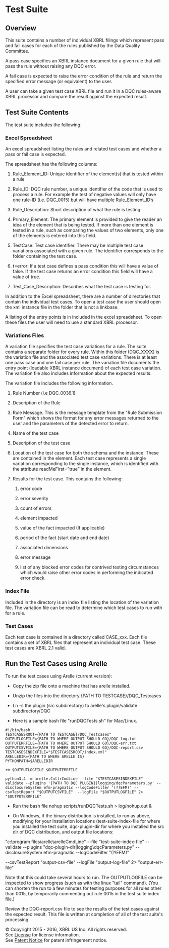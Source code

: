 # Test Suite

## Overview

This suite contains a number of individual XBRL filings which represent pass and fail cases for each of the rules published by the Data Quality Committee.

A pass case specifies an XBRL instance document for a given rule that will pass the rule without raising any DQC error.

A fail case is expected to raise the error condition of the  rule and return the specified error message (or equivalent) to the user.

A user can take a given test case XBRL file and run it in a DQC rules-aware XBRL processor and compare the result against the expected result.

## Test Suite Contents

The test suite includes the following:

### Excel Spreadsheet

An excel spreadsheet listing the rules and related test cases and whether a pass or fail case is expected. 

The spreadsheet has the following columns:

1. Rule_Element_ID:  Unique identifier of the element(s) that is tested within a rule

2. Rule_ID:  DQC rule number, a unique identifier of the code that is used to process a rule.  For example the test of negative values will only have one rule-ID (i.e. DQC_0015) but will have multiple Rule_Element_ID’s

3. Rule_Description: Short description of what the rule is testing

4. Primary_Element: The primary element is provided to give the reader an idea of the element that is being tested.  If more than one element is tested in a rule, such as comparing the values of two elements, only one of the elements is entered into this field.

5. TestCase: Test case identifier.  There may be multiple test case variations associated with a given rule. The identifier corresponds to the folder containing the test case.

6. t=error: If a test case defines a pass condition this will have a value of false.  If the test case returns an error condition this field will have a value of true.  

7. Test_Case_Description: Describes what the test case is testing for.

In addition to the Excel spreadsheet, there are a number of directories that contain the individual test cases. To open a test case the user should open the xml instance file in the folder that is not a linkbase.

A listing of the entry points is in included in the excel spreadsheet. To open these files the user will need to use a standard XBRL processor.

### Variations Files

A variation file specifies the test case variations for a rule. The suite contains a separate folder for every rule.  Within this folder (DQC_XXXX)  is the variation file and the associated test case variations.  There is at least one pass case and one fail case per rule. The variation file documents the entry point (loadable XBRL instance document) of each test case variation. The variation file also includes information about the expected results.

The variation file includes the following information.

1. Rule Number (i.e DQC_0036.1)

2. Description of the Rule

3. Rule Message. This is the message template from the "Rule Submission Form" which shows the format for any error messages returned to the user and the parameters of the detected error to return.

4. Name of the test case

5. Description of the test case

6. Location of the test case for both the schema and the instance.  These are contained in the <data> element. Each test case represents a single variation corresponding to the single instance, which is identified with the attribute readMeFirst="true” in the <instance> element.

7. Results for the test case.  This contains the following:

    1. error code

    2. error severity

    3. count of errors

    4. element impacted

    5. value of the fact impacted (If applicable)

    6. period of the fact (start date and end date)

    7. associated dimensions

    8. error message

    9. list of any blocked error codes for contrived testing circumstances which would raise other error codes in performing the indicated error check.

### Index File

Included in the directory is an index file listing the location of the variation file.  The variation file can be read to determine which test cases to run with for a rule.

### Test Cases

Each test case is contained in a directory called CASE_xxx. Each file contains  a set of XBRL files that represent an individual test case. These test cases are XBRL 2.1 valid.

## Run the Test Cases using Arelle

To run the test cases using Arelle (current version):

* Copy the zip file onto a machine that has arelle installed.

* Unzip the files into the directory {PATH TO TESTCASE}/DQC_Testcases

* Ln -s the plugin (src subdirectory) to arelle's plugin/validate subdirectory/DQC

* Here is a sample  bash file "runDQCTests.sh" for Mac/Linux.

```
#!/bin/bash
TESTCASESROOT={PATH TO TESTCASE}/DQC_Testcases"
OUTPUTLOGFILE={PATH TO WHERE OUTPUT SHOULD GO}/DQC-log.txt
OUTPUTERRFILE={PATH TO WHERE OUTPUT SHOULD GO}/DQC-err.txt
OUTPUTCSVFILE={PATH TO WHERE OUTPUT SHOULD GO}/DQC-report.csv
TESTCASESINDEXFILE="$TESTCASESROOT/index.xml"
ARELLEDIR={PATH TO WHERE ARELLE IS}
PYTHONPATH=$ARELLEDIR

rm $OUTPUTLOGFILE $OUTPUTERRFILE

python3.4 -m arelle.CntlrCmdLine --file "$TESTCASESINDEXFILE" --validate --plugins '{PATH TO DQC PLUGIN}|logging/dqcParameters.py' --disclosureSystem efm-pragmatic --logCodeFilter '(?!EFM)' --csvTestReport "$OUTPUTCSVFILE"  --logFile "$OUTPUTLOGFILE" 2>  "$OUTPUTERRFILE"
```

* Run the bash file nohup scripts/runDQCTests.sh > log/nohup.out &

* On Windows, if the binary distribution is installed, to run as above, modifying for your installation locations (test-suite-index-file for where you installed the test suite, dqc-plugin-dir for where you installed the src dir of DQC distribution, and output file locations:

"c:\program files\arelle\arelleCmdLine" --file "test-suite-index-file" --validate --plugins "dqc-plugin-dir|logging\dqcParameters.py" --disclosureSystem efm-pragmatic --logCodeFilter "(?!EFM)"

 --csvTestReport "output-csv-file"  --logFile "output-log-file" 2>  "output-err-file"

Note that this could take several hours to run.  The OUTPUTLOGFILE can be inspected to show progress (such as with the linux "tail" command).  (You can shorten the run to a few minutes for testing purposes for all rules other than 0015, by temporarily commenting out rule 0015 in the test suite index file.)

Review the DQC-report.csv file to see the results of the test cases against the expected result.  This file is written at completion of all of the test suite's processing.


© Copyright 2015 - 2016, XBRL US Inc. All rights reserved.   
See [License](../../License.md) for license information.  
See [Patent Notice](../../PatentNotice.md) for patent infringement notice.
